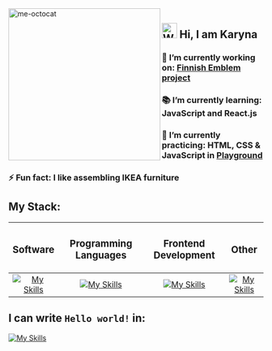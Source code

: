 <img src="https://github.com/KarynaMisnik/KarynaMisnik/assets/96831988/997d3e8b-7ac0-44ee-a88c-bca826ac7a20" alt="me-octocat" width="300" height="auto" align="left" />
 <h2> <img src="https://raw.githubusercontent.com/Tarikul-Islam-Anik/Animated-Fluent-Emojis/master/Emojis/Hand%20gestures/Waving%20Hand.png" alt="Waving Hand" width="30" height="30" /> Hi, I am Karyna </h2> 
 <h3>🔭 I’m currently working on: <a href="https://github.com/KarynaMisnik/coat-of-arms">Finnish Emblem project</a></h3>
 <h3>📚 I’m currently learning: JavaScript and React.js</h3>
 <h3>💪 I’m currently practicing: HTML, CSS & JavaScript in <a href="https://karynamisnik.github.io/tiny-tech-exhibits/#">Playground</a></h3> 
 <h3>⚡ Fun fact: I like assembling IKEA furniture</h3>  

 
## My Stack: 


| <h3>Software</h3>  | <h3>Programming Languages</h3> |  <h3>Frontend Development</h3>  |  <h3>Other</h3> |
| :-------------: | :-------------: | :-------------: | :-------------: |
|  [![My Skills](https://skillicons.dev/icons?i=figma)](https://skillicons.dev)  |  [![My Skills](https://skillicons.dev/icons?i=js,php )](https://skillicons.dev)  | [![My Skills](https://skillicons.dev/icons?i=html,css,react,materialui,vite )](https://skillicons.dev)  | [![My Skills](https://skillicons.dev/icons?i=git,linux )](https://skillicons.dev)  |

 <h2>I can write <code>Hello world!</code> in:</h2>

  [![My Skills](https://skillicons.dev/icons?i=java,c,cs,cpp )](https://skillicons.dev)
 


 


 

